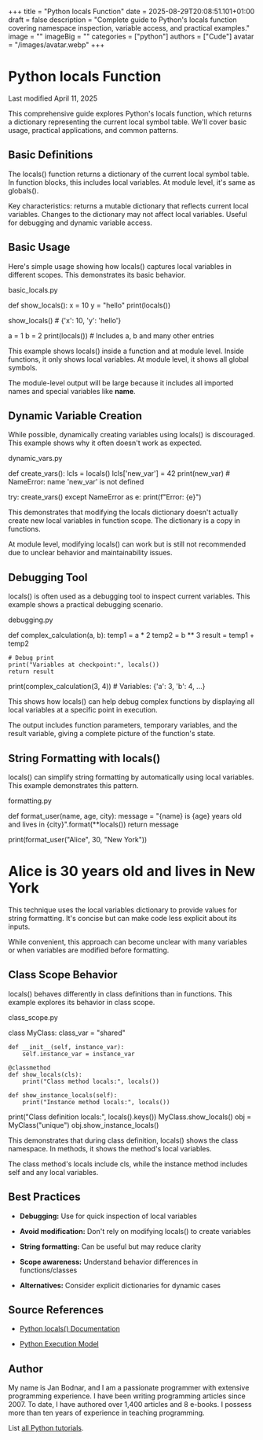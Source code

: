 +++
title = "Python locals Function"
date = 2025-08-29T20:08:51.101+01:00
draft = false
description = "Complete guide to Python's locals function covering namespace inspection, variable access, and practical examples."
image = ""
imageBig = ""
categories = ["python"]
authors = ["Cude"]
avatar = "/images/avatar.webp"
+++

# Python locals Function

Last modified April 11, 2025

This comprehensive guide explores Python's locals function, which
returns a dictionary representing the current local symbol table. We'll cover
basic usage, practical applications, and common patterns.

## Basic Definitions

The locals() function returns a dictionary of the current local
symbol table. In function blocks, this includes local variables. At module
level, it's same as globals().

Key characteristics: returns a mutable dictionary that reflects current local
variables. Changes to the dictionary may not affect local variables. Useful for
debugging and dynamic variable access.

## Basic Usage

Here's simple usage showing how locals() captures local variables
in different scopes. This demonstrates its basic behavior.

basic_locals.py
  

def show_locals():
    x = 10
    y = "hello"
    print(locals())

show_locals()  # {'x': 10, 'y': 'hello'}

a = 1
b = 2
print(locals())  # Includes a, b and many other entries

This example shows locals() inside a function and at module level.
Inside functions, it only shows local variables. At module level, it shows all
global symbols.

The module-level output will be large because it includes all imported names
and special variables like __name__.

## Dynamic Variable Creation

While possible, dynamically creating variables using locals() is
discouraged. This example shows why it often doesn't work as expected.

dynamic_vars.py
  

def create_vars():
    lcls = locals()
    lcls['new_var'] = 42
    print(new_var)  # NameError: name 'new_var' is not defined

try:
    create_vars()
except NameError as e:
    print(f"Error: {e}")

This demonstrates that modifying the locals dictionary doesn't actually create
new local variables in function scope. The dictionary is a copy in functions.

At module level, modifying locals() can work but is still not
recommended due to unclear behavior and maintainability issues.

## Debugging Tool

locals() is often used as a debugging tool to inspect current
variables. This example shows a practical debugging scenario.

debugging.py
  

def complex_calculation(a, b):
    temp1 = a * 2
    temp2 = b ** 3
    result = temp1 + temp2
    
    # Debug print
    print("Variables at checkpoint:", locals())
    return result

print(complex_calculation(3, 4))  # Variables: {'a': 3, 'b': 4, ...}

This shows how locals() can help debug complex functions by
displaying all local variables at a specific point in execution.

The output includes function parameters, temporary variables, and the result
variable, giving a complete picture of the function's state.

## String Formatting with locals()

locals() can simplify string formatting by automatically using
local variables. This example demonstrates this pattern.

formatting.py
  

def format_user(name, age, city):
    message = "{name} is {age} years old and lives in {city}".format(**locals())
    return message

print(format_user("Alice", 30, "New York"))
# Alice is 30 years old and lives in New York

This technique uses the local variables dictionary to provide values for string
formatting. It's concise but can make code less explicit about its inputs.

While convenient, this approach can become unclear with many variables or when
variables are modified before formatting.

## Class Scope Behavior

locals() behaves differently in class definitions than in
functions. This example explores its behavior in class scope.

class_scope.py
  

class MyClass:
    class_var = "shared"
    
    def __init__(self, instance_var):
        self.instance_var = instance_var
    
    @classmethod
    def show_locals(cls):
        print("Class method locals:", locals())
    
    def show_instance_locals(self):
        print("Instance method locals:", locals())

print("Class definition locals:", locals().keys())
MyClass.show_locals()
obj = MyClass("unique")
obj.show_instance_locals()

This demonstrates that during class definition, locals() shows
the class namespace. In methods, it shows the method's local variables.

The class method's locals include cls, while the instance method
includes self and any local variables.

## Best Practices

- **Debugging:** Use for quick inspection of local variables

- **Avoid modification:** Don't rely on modifying locals() to create variables

- **String formatting:** Can be useful but may reduce clarity

- **Scope awareness:** Understand behavior differences in functions/classes

- **Alternatives:** Consider explicit dictionaries for dynamic cases

## Source References

- [Python locals() Documentation](https://docs.python.org/3/library/functions.html#locals)

- [Python Execution Model](https://docs.python.org/3/reference/executionmodel.html#naming-and-binding)

## Author

My name is Jan Bodnar, and I am a passionate programmer with extensive
programming experience. I have been writing programming articles since 2007.
To date, I have authored over 1,400 articles and 8 e-books. I possess more
than ten years of experience in teaching programming.

List [all Python tutorials](/python/).